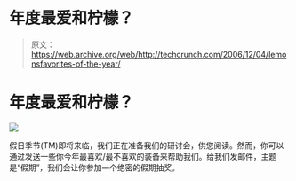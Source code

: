 # 年度最爱和柠檬？

> 原文：<https://web.archive.org/web/http://techcrunch.com/2006/12/04/lemonsfavorites-of-the-year/>

# 年度最爱和柠檬？

![](img/82cf2ceff8db8833f51863bc1d3e1d26.png)

假日季节(TM)即将来临，我们正在准备我们的研讨会，供您阅读。然而，你可以通过发送一些你今年最喜欢/最不喜欢的装备来帮助我们。给我们发邮件，主题是“假期”，我们会让你参加一个绝密的假期抽奖。